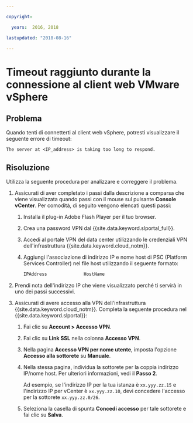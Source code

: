 ```yaml
---

copyright:

  years:  2016, 2018

lastupdated: "2018-08-16"

---
```


# Timeout raggiunto durante la connessione al client web VMware vSphere

## Problema
Quando tenti di connetterti al client web vSphere, potresti visualizzare il seguente errore di timeout:

`The server at <IP_address> is taking too long to respond.`

## Risoluzione
Utilizza la seguente procedura per analizzare e correggere il problema.

1. Assicurati di aver completato i passi dalla descrizione a comparsa che viene visualizzata quando passi con il mouse sul pulsante **Console vCenter**. Per
   comodità, di seguito vengono elencati questi passi:   
   1. Installa il plug-in Adobe Flash Player per il tuo browser.   
   2. Crea una password VPN dal {{site.data.keyword.slportal_full}}.    
   3. Accedi al portale VPN del data center utilizzando le credenziali VPN dell'infrastruttura {{site.data.keyword.cloud_notm}}.    
   4. Aggiungi l'associazione di indirizzo IP e nome host di PSC (Platform Services Controller) nel file host utilizzando il seguente formato:

      ```javascript
      IPAddress              HostName
      ```

2. Prendi nota dell'indirizzo IP che viene visualizzato perché ti servirà in uno dei passi successivi.
3. Assicurati di avere accesso alla VPN dell'infrastruttura {{site.data.keyword.cloud_notm}}. Completa la seguente procedura nel {{site.data.keyword.slportal}}:
   1. Fai clic su **Account > Accesso VPN**.
   2. Fai clic su **Link SSL** nella colonna **Accesso VPN**.
   3. Nella pagina **Accesso VPN per nome utente**, imposta l'opzione **Accesso alla sottorete** su **Manuale**.
   4. Nella stessa pagina, individua la sottorete per la coppia indirizzo IP/nome host. Per ulteriori informazioni, vedi il **Passo 2**.    

      Ad esempio, se l'indirizzo IP per la tua istanza è `xx.yyy.zz.15` e l'indirizzo IP per vCenter è `xx.yyy.zz.10`, devi concedere l'accesso per la sottorete `xx.yyy.zz.0/26`.

   5. Seleziona la casella di spunta **Concedi accesso** per tale sottorete e fai clic su **Salva**.
